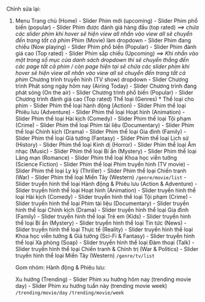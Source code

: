Chỉnh sửa lại:
1. Menu 
    Trang chủ (Home)
        - Slider Phim mới (upcoming)
        - Slider Phim phổ biến (popular)
        - Slider Phim được đánh giá hàng đầu (top rated)
_==> chứa các slider phim khi hover sẽ hiện view all nhấn vào view all sẽ chuyển đến trang tất cả phim_
    Phim (Movie) làm dropdown
        - Slider Phim đang chiếu (Now playing)
        - Slider Phim phổ biến (Popular)
        - Slider Phim đánh giá cao (Top rated)
        - Slider Phim sắp chiếu (Upcoming)
_==> Khi nhấn vào một trong số mục của danh sách dropdown thì sẽ chuyển thẳng đến các page tất cả phim / còn page hiện tại sẽ chứa các slider phim khi hover sẽ hiện view all nhấn vào view all sẽ chuyển đến trang tất cả phim_
    Chương trình truyền hình (TV show) dropdown
        - Slider Chương trình Phát sóng ngày hôm nay (Airing Today)
        - Slider Chương trình đang phát sóng (On the air)
        - Slider Chương trình phổ biến (Popular)
        - Slider Chương trình đánh giá cao (Top rated)
    Thể loại (Genres)
        * Thể loại cho phim
        - Slider Phim thể loại hành động (Action)
        - Slider Phim thể loại Phiêu lưu (Adventure)
        - Slider Phim thể loại Hoạt hình (Animation)
        - Slider Phim thể loại Hài kịch (Comedy)
        - Slider Phim thể loại Tội phạm (Crime)
        - Slider Phim thể loại Phim tài liệu (Documentary)
        - Slider Phim thể loại Chính kịch (Drama)
        - Slider Phim thể loại Gia đình (Family)
        - Slider Phim thể loại Giả tưởng (Fantasy)
        - Slider Phim thể loại Lịch sử (History)
        - Slider Phim thể loại Kinh dị (Horror)
        - Slider Phim thể loại Âm nhạc (Music)
        - Slider Phim thể loại Bí ẩn (Mystery)
        - Slider Phim thể loại Lãng mạn (Romance)
        - Slider Phim thể loại Khoa học viễn tưởng (Science Fiction)
        - Slider Phim thể loại Phim truyền hình (TV movie)
        - Slider Phim thể loại Ly kỳ (Thriller)
        - Slider Phim thể loại Chiến tranh (War)
        - Slider Phim thể loại Miền Tây (Western)
    `/genre/movie/list`
        - Slider truyền hình thể loại Hành động & Phiêu lưu (Action & Adventure)
        - Slider truyền hình thể loại Hoạt hình (Animation)
        - Slider truyền hình thể loại Hài kịch (Comedy)
        - Slider truyền hình thể loại Tội phạm (Crime)
        - Slider truyền hình thể loại Phim tài liệu (Documentary)
        - Slider truyền hình thể loại Chính kịch (Drama)
        - Slider truyền hình thể loại Gia đình (Family)
        - Slider truyền hình thể loại Trẻ em (Kids)
        - Slider truyền hình thể loại Bí ẩn (Mystery)
        - Slider truyền hình thể loại Tin tức (News)
        - Slider truyền hình thể loại Thực tế (Reality)
        - Slider truyền hình thể loại Khoa học viễn tưởng & Giả tưởng (Sci-Fi & Fantasy)
        - Slider truyền hình thể loại Xà phòng (Soap)
        - Slider truyền hình thể loại Đàm thoại (Talk)
        - Slider truyền hình thể loại Chiến tranh & Chính trị (War & Politics)
        - Slider truyền hình thể loại Miền Tây (Western)
    `/genre/tv/list`

    Gom nhóm: 
        Hành động & Phiêu lưu: 



    Xu hướng (Trending)
        - Slider Phim xu hướng hôm nay (trending movie day)
        - Slider Phim xu hướng tuần này (trending movie week)
    `/trending/movie/day` `/trending/movie/week`
    